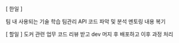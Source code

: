 
[ 한일 ]

팀 내 사용되는 기술 학습
팀관리 API 코드 파악 및 분석
멘토링 내용 복기

[ 할일 ]
도커 관련 업무 코드 리뷰 받고 dev 머지 후 배포하고 이후 과정 처리
